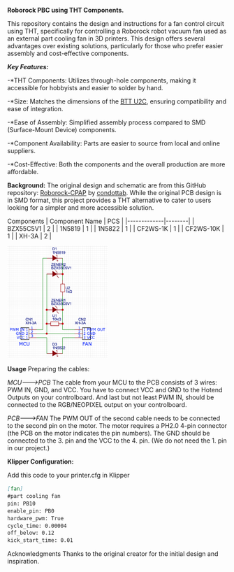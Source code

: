 **Roborock PBC using THT Components.**

This repository contains the design and instructions for a fan control circuit using THT, specifically for controlling a Roborock robot vacuum fan used as an external part cooling fan in 3D printers. This design offers several advantages over existing solutions, particularly for those who prefer easier assembly and cost-effective components.

_**Key Features:**_

-*THT Components: Utilizes through-hole components, making it accessible for hobbyists and easier to solder by hand.

-*Size: Matches the dimensions of the [BTT U2C](https://github.com/bigtreetech/U2C), ensuring compatibility and ease of integration.

-*Ease of Assembly: Simplified assembly process compared to SMD (Surface-Mount Device) components.

-*Component Availability: Parts are easier to source from local and online suppliers.

-*Cost-Effective: Both the components and the overall production are more affordable.

**Background:**
The original design and schematic are from this GitHub repository: [Roborock-CPAP](https://github.com/condottab/Roborock-CPAP) by [condottab](https://github.com/condottab). While the original PCB design is in SMD format, this project provides a THT alternative to cater to users looking for a simpler and more accessible solution.

Components
| Component Name | PCS |
|-------------|--------|
| BZX55C5V1   | 2      |
| 1N5819      | 1      |
| 1N5822      | 1      |
| CF2WS-1K    | 1      |
| CF2WS-10K   | 1      |
| XH-3A       | 2      |

<!-- schematic -->
<img src="https://github.com/HasanBera/Roborock-THT-PCB/blob/main/assets/schematic.png?raw=true" alt="" width="230"/>


<!--
Assembly Instructions
[Step-by-step instructions]
-->

**Usage**
Preparing the cables:

_MCU--->PCB_
The cable from your MCU to the PCB consists of 3 wires: PWM IN, GND, and VCC. You have to connect VCC and GND to the Hotend Outputs on your controlboard. And last but not least PWM IN, should be connected to the RGB/NEOPIXEL output on your controlboard.

_PCB--->FAN_
The PWM OUT of the second cable needs to be connected to the second pin on the motor. The motor requires a PH2.0 4-pin connector (the PCB on the motor indicates the pin numbers). The GND should be connected to the 3. pin and the VCC to the 4. pin. (We do not need the 1. pin in our project.)

**Klipper Configuration:**

Add this code to your printer.cfg in Klipper 
```markdown
[fan]
#part cooling fan
pin: PB10
enable_pin: PB0
hardware_pwm: True
cycle_time: 0.00004
off_below: 0.12
kick_start_time: 0.01
```


Acknowledgments
Thanks to the original creator for the initial design and inspiration.
